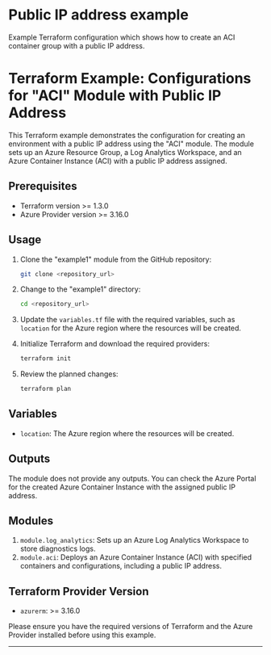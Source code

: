 # Public IP address example

Example Terraform configuration which shows how to create an ACI container group with a public IP address.

# Terraform Example: Configurations for "ACI" Module with Public IP Address

This Terraform example demonstrates the configuration for creating an environment with a public IP address using the "ACI" module. The module sets up an Azure Resource Group, a Log Analytics Workspace, and an Azure Container Instance (ACI) with a public IP address assigned.

## Prerequisites

- Terraform version >= 1.3.0
- Azure Provider version >= 3.16.0

## Usage

1. Clone the "example1" module from the GitHub repository:

   ```bash
   git clone <repository_url>
   ```

2. Change to the "example1" directory:

   ```bash
   cd <repository_url>
   ```

3. Update the `variables.tf` file with the required variables, such as `location` for the Azure region where the resources will be created.

4. Initialize Terraform and download the required providers:

   ```bash
   terraform init
   ```

5. Review the planned changes:

   ```bash
   terraform plan
   ```

## Variables

- `location`: The Azure region where the resources will be created.

## Outputs

The module does not provide any outputs. You can check the Azure Portal for the created Azure Container Instance with the assigned public IP address.

## Modules

1. `module.log_analytics`: Sets up an Azure Log Analytics Workspace to store diagnostics logs.
2. `module.aci`: Deploys an Azure Container Instance (ACI) with specified containers and configurations, including a public IP address.

## Terraform Provider Version

- `azurerm`: >= 3.16.0

Please ensure you have the required versions of Terraform and the Azure Provider installed before using this example.

---
